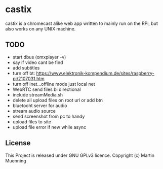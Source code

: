 # castix

castix is a chromecast alike web app written to mainly run on the RPi, but also works on any UNIX machine.

## TODO
- start dbus (omxplayer -v)
- say if video cant be find
- add subtitles
- turn off bt: https://www.elektronik-kompendium.de/sites/raspberry-pi/2107031.htm
- turn off inet...offline mode just local net
- WebRTC send files bi directional
- include streamMedia.sh
- delete all upload files on root url or add btn
- bluetooht server for audio
- stream audio source
- send screenshot from pc to handy
- upload files to site
- upload file error if new while async

## License
This Project is released under GNU GPLv3 licence. Copyright (c) Martin Muenning